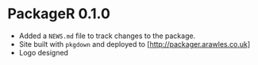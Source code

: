 # PackageR 0.1.0

* Added a `NEWS.md` file to track changes to the package.
* Site built with `pkgdown` and deployed to [http://packager.arawles.co.uk]
* Logo designed
